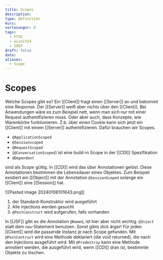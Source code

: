 ```yaml
---
title: Scopes
description: 
type: definition
kurs: 
vorlesungnr: 0
tags:
  - FTSE
  - wise2324
  - SOEP
draft: false
date: 
aliases:
  - Scope
---
```


# Scopes

Welche Scopes gibt es? Ein [[Client]] fragt einen [[Server]] an und bekommt eine Response. Der [[Server]] weiß aber nichts über den [[Client]]. Bei Anwendungen wäre es zum Beispiel nett, wenn man sich nur mit einer Request authentifizieren muss. Oder aber auch, dass Konzepte, wie Warenkörbe funktionieren. Z.b. über einen Cookie kann sich jetzt ein [[Client]] mit einem [[Server]] authentifizieren. Dafür brauchen wir Scopes.

- `@ApplicationScoped`
- `@Sessionscoped`
- `@RequestScoped`
- (`@ConversationScoped`) ist eine build-in Scope in der [[CDI]] Spezifikation
- `@Dependent`  

sind als *Scope* gültig. In [[CDI]] wird das über Annotationen gelöst. Diese Annotationen bestimmen die Lebensdauer eines Objektes. Zum Beispiel existiert ein [[Object]] mit der Annotation `@SessionScoped` solange ein [[Client]] eine [[Session]] hat.  

![[Pasted image 20240108101643.png]]

1. der Standard-Konstruktor wird ausgeführt
2. Alle injections werden gesucht  
3. `@PostConstruct` wird aufgerufen, falls vorhanden  

In [[JSF]] gibt es die Annotation `@Named`, ist hier aber nicht wichtig. `@Inject` statt dem `new`-Statement benutzen. Sonst gibts dick ärger! Für jeden [[Client]] wird die passende Instanz je nach Scope gefunden. Mit `@PostContruct` wird eine Methode deklariert (die void returned), die nach den Injections ausgeführt wird. Mit `@Predestroy` kann eine Methode annotiert werden, die ausgeführt wird, wenn [[CDI]] dran ist, bestimmte Objekte zu löschen.
